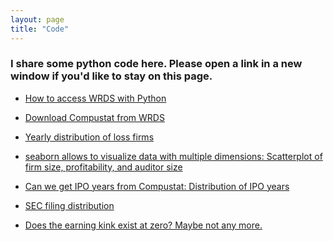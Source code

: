 ```yaml
---
layout: page
title: "Code"
---
```


### I share some python code here. Please open a link in a new window if you'd like to stay on this page.<br/>
* [How to access WRDS with Python](https://github.com/yjaeyoon/blog-posting/blob/master/wrds-intro.ipynb)<br/>
* [Download Compustat from WRDS](https://github.com/yjaeyoon/blog-posting/blob/master/wrds-download-compustat.ipynb)<br/>
* [Yearly distribution of loss firms](https://github.com/yjaeyoon/blog-posting/blob/master/compustat-loss-firm-distribution.ipynb)<br/>
* [seaborn allows to visualize data with multiple dimensions: Scatterplot of firm size, profitability, and auditor size](https://github.com/yjaeyoon/blog-posting/blob/master/sctterplot-ROA-size-Big4.ipynb)<br/>

* [Can we get IPO years from Compustat: Distribution of IPO years](https://github.com/yjaeyoon/blog-posting/blob/master/Compustat-ipodate.ipynb)<br/>
* [SEC filing distribution](https://github.com/yjaeyoon/sec-archives/blob/master/SEC_filings_dist.ipynb)<br/>
* [Does the earning kink exist at zero? Maybe not any more.](https://github.com/yjaeyoon/blog-posting/blob/master/is-there-kink-around-zero.ipynb)<br/>



<!-- Yearly distribution of Audit Analytics<br/>
Distribution of Critical Audit Matters<br/>
Yearly distribution of going-concern opinions<br/> -->
